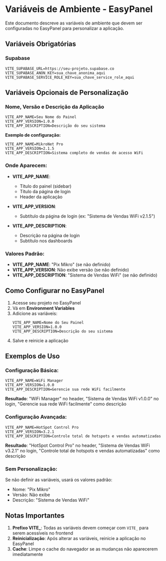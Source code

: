 # Variáveis de Ambiente - EasyPanel

Este documento descreve as variáveis de ambiente que devem ser configuradas no EasyPanel para personalizar a aplicação.

## Variáveis Obrigatórias

### Supabase
```
VITE_SUPABASE_URL=https://seu-projeto.supabase.co
VITE_SUPABASE_ANON_KEY=sua_chave_anonima_aqui
VITE_SUPABASE_SERVICE_ROLE_KEY=sua_chave_service_role_aqui
```

## Variáveis Opcionais de Personalização

### Nome, Versão e Descrição da Aplicação
```
VITE_APP_NAME=Seu Nome do Painel
VITE_APP_VERSION=1.0.0
VITE_APP_DESCRIPTION=Descrição do seu sistema
```

**Exemplo de configuração:**
```
VITE_APP_NAME=MikroNet Pro
VITE_APP_VERSION=2.1.5
VITE_APP_DESCRIPTION=Sistema completo de vendas de acesso WiFi
```

### Onde Aparecem:
- **VITE_APP_NAME**: 
  - Título do painel (sidebar)
  - Título da página de login
  - Header da aplicação

- **VITE_APP_VERSION**: 
  - Subtítulo da página de login (ex: "Sistema de Vendas WiFi v2.1.5")

- **VITE_APP_DESCRIPTION**: 
  - Descrição na página de login
  - Subtítulo nos dashboards

### Valores Padrão:
- **VITE_APP_NAME**: "Pix Mikro" (se não definido)
- **VITE_APP_VERSION**: Não exibe versão (se não definido)
- **VITE_APP_DESCRIPTION**: "Sistema de Vendas WiFi" (se não definido)

## Como Configurar no EasyPanel

1. Acesse seu projeto no EasyPanel
2. Vá em **Environment Variables**
3. Adicione as variáveis:
   ```
   VITE_APP_NAME=Nome do Seu Painel
   VITE_APP_VERSION=1.0.0
   VITE_APP_DESCRIPTION=Descrição do seu sistema
   ```
4. Salve e reinicie a aplicação

## Exemplos de Uso

### Configuração Básica:
```
VITE_APP_NAME=WiFi Manager
VITE_APP_VERSION=1.0.0
VITE_APP_DESCRIPTION=Gerencie sua rede WiFi facilmente
```
**Resultado**: "WiFi Manager" no header, "Sistema de Vendas WiFi v1.0.0" no login, "Gerencie sua rede WiFi facilmente" como descrição

### Configuração Avançada:
```
VITE_APP_NAME=HotSpot Control Pro
VITE_APP_VERSION=3.2.1
VITE_APP_DESCRIPTION=Controle total de hotspots e vendas automatizadas
```
**Resultado**: "HotSpot Control Pro" no header, "Sistema de Vendas WiFi v3.2.1" no login, "Controle total de hotspots e vendas automatizadas" como descrição

### Sem Personalização:
Se não definir as variáveis, usará os valores padrão:
- Nome: "Pix Mikro"
- Versão: Não exibe
- Descrição: "Sistema de Vendas WiFi"

## Notas Importantes

1. **Prefixo VITE_**: Todas as variáveis devem começar com `VITE_` para serem acessíveis no frontend
2. **Reinicialização**: Após alterar as variáveis, reinicie a aplicação no EasyPanel
3. **Cache**: Limpe o cache do navegador se as mudanças não aparecerem imediatamente 